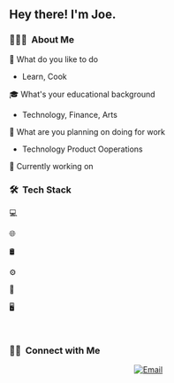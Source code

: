 <h2> Hey there! I'm Joe.</h2>

<h3> 👨🏻‍💻  About Me </h3>

🤔 What do you like to do
- Learn, Cook

🎓 What's your educational background
- Technology, Finance, Arts

💼 What are you planning on doing for work
- Technology Product Ooperations

🌱 Currently working on

<h3> 🛠  Tech Stack</h3>

💻

🌐

🛢

⚙️

🔧

🖥

<br/>

<h3> 🤝🏻  Connect with Me </h3>

<p align="center">
<a href="https://www.kuralabs.org/"&gt;&lt;img alt="Website" src="https://img.shields.io/badge/Website-www.kuralabs.org-orange?style=flat-square&logo=google-chrome"></a>
<a href="https://www.linkedin.com/in/joeslnkdin/"&gt;&lt;img alt="LinkedIn" src="https://img.shields.io/badge/LinkedIn-Joe%20Reynolds-orange?style=flat-square&logo=linkedin"></a>
<a href="joekuralabs@gmail.com"><img alt="Email" src="https://img.shields.io/badge/Email-joekuralabs@gmail.com-orange?style=flat-square&logo=gmail"></a>
</p>
